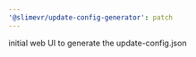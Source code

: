 ```yaml
---
'@slimevr/update-config-generator': patch
---
```


initial web UI to generate the update-config.json
